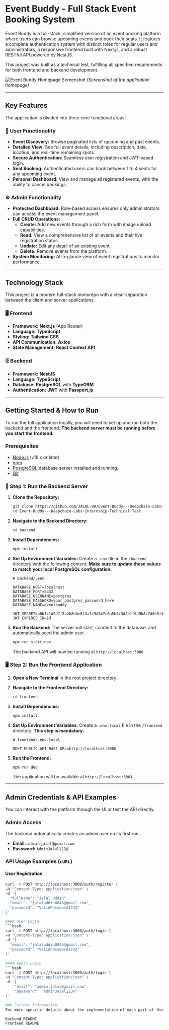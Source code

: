 # Event Buddy - Full Stack Event Booking System

Event Buddy is a full-stack, simplified version of an event booking platform where users can browse upcoming events and book their seats. It features a complete authentication system with distinct roles for regular users and administrators, a responsive frontend built with Next.js, and a robust RESTful API powered by NestJS.

This project was built as a technical test, fulfilling all specified requirements for both frontend and backend development.

![Event Buddy Homepage Screenshot](https://raw.githubusercontent.com/JALAL-00/Event-Buddy---Deepchain-Labs-Internship-Technical-Test/main/event-buddy-screenshot.png)
*(Screenshot of the application homepage)*

---

## Key Features

The application is divided into three core functional areas:

### 👤 **User Functionality**
- **Event Discovery:** Browse paginated lists of upcoming and past events.
- **Detailed View:** See full event details, including description, date, location, and real-time remaining spots.
- **Secure Authentication:** Seamless user registration and JWT-based login.
- **Seat Booking:** Authenticated users can book between 1 to 4 seats for any upcoming event.
- **Personal Dashboard:** View and manage all registered events, with the ability to cancel bookings.

### ⚙️ **Admin Functionality**
- **Protected Dashboard:** Role-based access ensures only administrators can access the event management panel.
- **Full CRUD Operations:**
  - **Create:** Add new events through a rich form with image upload capabilities.
  - **Read:** View a comprehensive list of all events and their live registration status.
  - **Update:** Edit any detail of an existing event.
  - **Delete:** Remove events from the platform.
- **System Monitoring:** At-a-glance view of event registrations to monitor performance.

---

## Technology Stack

This project is a modern full-stack monorepo with a clear separation between the client and server applications.

### 🖥️ Frontend
- **Framework:** **Next.js** (App Router)
- **Language:** **TypeScript**
- **Styling:** **Tailwind CSS**
- **API Communication:** **Axios**
- **State Management:** **React Context API**

### 🗄️ Backend
- **Framework:** **NestJS**
- **Language:** **TypeScript**
- **Database:** **PostgreSQL** with **TypeORM**
- **Authentication:** **JWT** with **Passport.js**

---

## Getting Started & How to Run

To run the full application locally, you will need to set up and run both the backend and the frontend. **The backend server must be running before you start the frontend.**

### Prerequisites
- [Node.js](https://nodejs.org/) (v18.x or later)
- [npm](https://www.npmjs.com/)
- [PostgreSQL](https://www.postgresql.org/) database server installed and running.
- [Git](https://git-scm.com/)

### 🚀 Step 1: Run the Backend Server

1.  **Clone the Repository:**
    ```bash
    git clone https://github.com/JALAL-00/Event-Buddy---Deepchain-Labs-Internship-Technical-Test.git
    cd Event-Buddy---Deepchain-Labs-Internship-Technical-Test
    ```

2.  **Navigate to the Backend Directory:**
    ```bash
    cd backend
    ```

3.  **Install Dependencies:**
    ```bash
    npm install
    ```

4.  **Set Up Environment Variables:**
    Create a `.env` file in the `/backend` directory with the following content. **Make sure to update these values to match your local PostgreSQL configuration.**
    ```plaintext
    # backend/.env

    DATABASE_HOST=localhost
    DATABASE_PORT=5432
    DATABASE_USERNAME=postgres
    DATABASE_PASSWORD=your_postgres_password_here
    DATABASE_NAME=eventbuddy

    JWT_SECRET=a8b3c1d9e7f5a2b8d4e6f3a1c9d8b7c6a5b4c3d2e1f0a9b8c7d6e5f4a3b2c1d0
    JWT_EXPIRES_IN=1d
    ```

5.  **Run the Backend:**
    The server will start, connect to the database, and automatically seed the admin user.
    ```bash
    npm run start:dev
    ```
    The backend API will now be running at `http://localhost:3000`.

### 🖥️ Step 2: Run the Frontend Application

1.  **Open a New Terminal** in the root project directory.

2.  **Navigate to the Frontend Directory:**
    ```bash
    cd frontend
    ```

3.  **Install Dependencies:**
    ```bash
    npm install
    ```

4.  **Set Up Environment Variables:**
    Create a `.env.local` file in the `/frontend` directory. **This step is mandatory.**
    ```plaintext
    # frontend/.env.local

    NEXT_PUBLIC_API_BASE_URL=http://localhost:3000
    ```

5.  **Run the Frontend:**
    ```bash
    npm run dev
    ```
    The application will be available at `http://localhost:3001`.

---

## Admin Credentials & API Examples

You can interact with the platform through the UI or test the API directly.

### Admin Access
The backend automatically creates an admin user on its first run.

- **Email:** `admin.jalal@gmail.com`
- **Password:** `AdminJalal123@`

### API Usage Examples (`cURL`)

#### User Registration
```bash
curl -X POST http://localhost:3000/auth/register \
-H "Content-Type: application/json" \
-d '{
  "fullName": "Jalal Uddin",
  "email": "jalaluddin0046@gmail.com",
  "password": "ValidPassword123@"
}'

#### User Login
```bash
curl -X POST http://localhost:3000/auth/login \
-H "Content-Type: application/json" \
-d '{
  "email": "jalaluddin0046@gmail.com",
  "password": "ValidPassword123@"
}'

#### Admin Login
```bash
curl -X POST http://localhost:3000/auth/login \
-H "Content-Type: application/json" \
-d '{
    "email": "admin.jalal@gmail.com",
    "password": "AdminJalal123@"
}'

### Further Information
For more specific details about the implementation of each part of the application, please see the individual README files within this repository:

Backend README
Frontend README